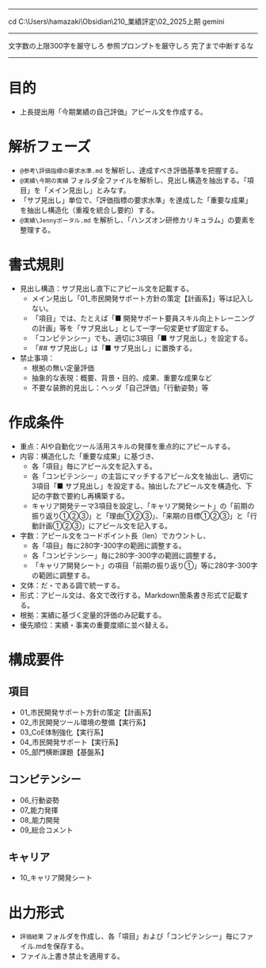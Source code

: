 
---

cd C:\Users\hamazaki\Obsidian\210_業績評定\02_2025上期
gemini

---
文字数の上限300字を厳守しろ
参照プロンプトを厳守しろ
完了まで中断するな

---
# 目的
- 上長提出用「今期業績の自己評価」アピール文を作成する。

# 解析フェーズ
- `@参考\評価指標の要求水準.md` を解析し、達成すべき評価基準を把握する。
- `@実績\今期の実績` フォルダ全ファイルを解析し、見出し構造を抽出する。「項目」を「メイン見出し」とみなす。
- 「サブ見出し」単位で、「評価指標の要求水準」を達成した「重要な成果」を抽出し構造化（重複を統合し要約）する。
- `@実績\Jennyポータル.md` を解析し、「ハンズオン研修カリキュラム」の要素を整理する。

# 書式規則
- 見出し構造：サブ見出し直下にアピール文を記載する。
	- メイン見出し「01_市民開発サポート方針の策定【計画系】」等は記入しない。
	- 「項目」では、たとえば「■ 開発サポート要員スキル向上トレーニングの計画」等を「サブ見出し」として一字一句変更せず固定する。
	- 「コンピテンシー」でも、適切に3項目「■ サブ見出し」を設定する。
	- 「## サブ見出し」は「■ サブ見出し」に置換する。
- 禁止事項：
	- 根拠の無い定量評価
	- 抽象的な表現：概要、背景・目的、成果、重要な成果など
	- 不要な装飾的見出し：ヘッダ「自己評価」「行動姿勢」等

# 作成条件
- 重点：AIや自動化ツール活用スキルの発揮を重点的にアピールする。
- 内容：構造化した「重要な成果」に基づき、
	- 各「項目」毎にアピール文を記入する。
	- 各「コンピテンシー」の主旨にマッチするアピール文を抽出し、適切に3項目「■ サブ見出し」を設定する。抽出したアピール文を構造化、下記の字数で要約し再構築する。
	- キャリア開発テーマ3項目を設定し、「キャリア開発シート」の「前期の振り返り①②③」と「理由①②③」、「来期の目標①②③」と「行動計画①②③」にアピール文を記入する。
- 字数：アピール文をコードポイント長（len）でカウントし、
	- 各「項目」毎に280字-300字の範囲に調整する。
	- 各「コンピテンシー」毎に280字-300字の範囲に調整する。
	- 「キャリア開発シート」の項目「前期の振り返り①」等に280字-300字の範囲に調整する。
- 文体：だ・である調で統一する。
- 形式：アピール文は、各文で改行する。Markdown箇条書き形式で記載する。
- 根拠：実績に基づく定量的評価のみ記載する。 
- 優先順位：実績・事実の重要度順に並べ替える。

# 構成要件
## 項目
- 01_市民開発サポート方針の策定【計画系】
- 02_市民開発ツール環境の整備【実行系】
- 03_CoE体制強化【実行系】
- 04_市民開発サポート【実行系】
- 05_部門横断課題【基盤系】

## コンピテンシー
- 06_行動姿勢
- 07_能力発揮
- 08_能力開発
- 09_総合コメント

## キャリア
- 10_キャリア開発シート

# 出力形式
- `評価結果` フォルダを作成し、各「項目」および「コンピテンシー」毎にファイル.mdを保存する。
- ファイル上書き禁止を適用する。